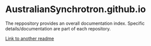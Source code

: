 # AustralianSynchrotron.github.io

The reppository provides an overall documentation index.
Specific details/documentation are part of each repository.




[Link to another readme ](./test.md)

